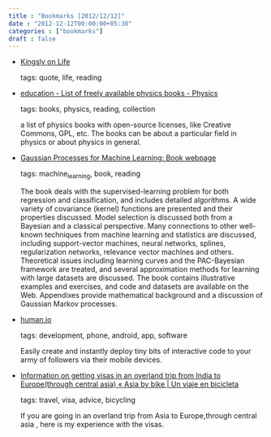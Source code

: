 ```yaml
---
title : "Bookmarks [2012/12/12]"
date : "2012-12-12T00:00:00+05:30"
categories : ["bookmarks"]
draft : false
---
```


-   [Kingsly on Life](http://kingsly.net/tmp/qtr-life.txt)

    tags: quote, life, reading

<!--listend-->

-   [education - List of freely available physics books - Physics](http://physics.stackexchange.com/questions/6157/list-of-freely-available-physics-books)

    tags: books, physics, reading, collection

    a list of physics books with open-source licenses, like Creative Commons, GPL, etc. The books can be about a particular field in physics or about physics in general.

<!--listend-->

-   [Gaussian Processes for Machine Learning: Book webpage](http://www.gaussianprocess.org/gpml/)

    tags: machine<sub>learning</sub>, book, reading

    The book deals with the supervised-learning problem for both regression and classification, and includes detailed algorithms. A wide variety of covariance (kernel) functions are presented and their properties discussed. Model selection is discussed both from a Bayesian and a classical perspective. Many connections to other well-known techniques from machine learning and statistics are discussed, including support-vector machines, neural networks, splines, regularization networks, relevance vector machines and others. Theoretical issues including learning curves and the PAC-Bayesian framework are treated, and several approximation methods for learning with large datasets are discussed. The book contains illustrative examples and exercises, and code and datasets are available on the Web. Appendixes provide mathematical background and a discussion of Gaussian Markov processes.

<!--listend-->

-   [human.io](http://human.io/)

    tags: development, phone, android, app, software

    Easily create and instantly deploy tiny bits of interactive code to your army of followers via their mobile devices.

<!--listend-->

-   [Information on getting visas in an overland trip from India to Europe(through central asia) « Asia by bike | Un viaje en bicicleta](http://www.bicicleting.com/information-on-getting-visas-in-an-overland-trip-from-india-to-europethrough-central-asia/)

    tags: travel, visa, advice, bicycling

    If you are going in an overland trip from Asia to Europe,through central asia , here is my experience with the visas.
